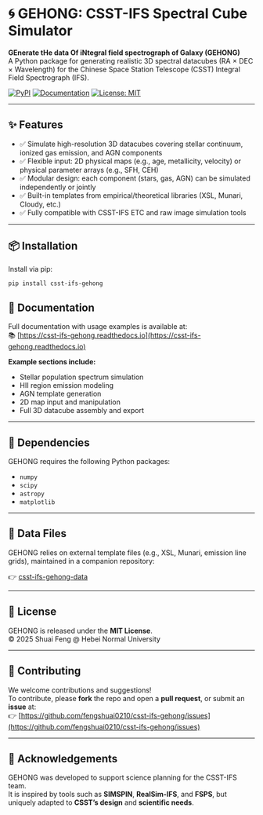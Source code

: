 # 🌀 GEHONG: CSST-IFS Spectral Cube Simulator

**GEnerate tHe data Of iNtegral field spectrograph of Galaxy (GEHONG)**  
A Python package for generating realistic 3D spectral datacubes (RA × DEC × Wavelength) for the Chinese Space Station Telescope (CSST) Integral Field Spectrograph (IFS).

[![PyPI](https://img.shields.io/pypi/v/csst-ifs-gehong.svg)](https://pypi.org/project/csst-ifs-gehong/)
[![Documentation](https://readthedocs.org/projects/csst-ifs-gehong/badge/?version=latest)](https://csst-ifs-gehong.readthedocs.io/)
[![License: MIT](https://img.shields.io/badge/License-MIT-yellow.svg)](LICENSE)

---

## ✨ Features

- ✅ Simulate high-resolution 3D datacubes covering stellar continuum, ionized gas emission, and AGN components
- ✅ Flexible input: 2D physical maps (e.g., age, metallicity, velocity) or physical parameter arrays (e.g., SFH, CEH)
- ✅ Modular design: each component (stars, gas, AGN) can be simulated independently or jointly
- ✅ Built-in templates from empirical/theoretical libraries (XSL, Munari, Cloudy, etc.)
- ✅ Fully compatible with CSST-IFS ETC and raw image simulation tools

---

## 📦 Installation

Install via pip:

```bash
pip install csst-ifs-gehong
```

## 📘 Documentation

Full documentation with usage examples is available at:  
📚 [https://csst-ifs-gehong.readthedocs.io](https://csst-ifs-gehong.readthedocs.io)

**Example sections include:**

- Stellar population spectrum simulation
- HII region emission modeling
- AGN template generation
- 2D map input and manipulation
- Full 3D datacube assembly and export

---

## 🔧 Dependencies

GEHONG requires the following Python packages:

- `numpy`
- `scipy`
- `astropy`
- `matplotlib`

---

## 📁 Data Files

GEHONG relies on external template files (e.g., XSL, Munari, emission line grids), maintained in a companion repository:

👉 [csst-ifs-gehong-data](https://github.com/fengshuai0210/csst-ifs-gehong-data)

---

## 📄 License

GEHONG is released under the **MIT License**.  
© 2025 Shuai Feng @ Hebei Normal University

---

## 🤝 Contributing

We welcome contributions and suggestions!  
To contribute, please **fork** the repo and open a **pull request**, or submit an **issue** at:  
👉 [https://github.com/fengshuai0210/csst-ifs-gehong/issues](https://github.com/fengshuai0210/csst-ifs-gehong/issues)

---

## 🔭 Acknowledgements

GEHONG was developed to support science planning for the CSST-IFS team.  
It is inspired by tools such as **SIMSPIN**, **RealSim-IFS**, and **FSPS**, but uniquely adapted to **CSST’s design** and **scientific needs**.
